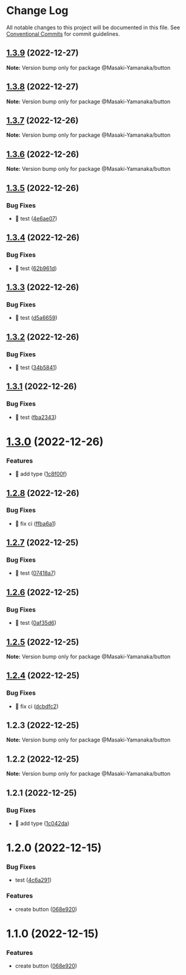 # Change Log

All notable changes to this project will be documented in this file.
See [Conventional Commits](https://conventionalcommits.org) for commit guidelines.

## [1.3.9](https://github.com/Masaki-Yamanaka/template-component-library/compare/@Masaki-Yamanaka/button@1.3.8...@Masaki-Yamanaka/button@1.3.9) (2022-12-27)

**Note:** Version bump only for package @Masaki-Yamanaka/button





## [1.3.8](https://github.com/Masaki-Yamanaka/template-component-library/compare/@Masaki-Yamanaka/button@1.3.7...@Masaki-Yamanaka/button@1.3.8) (2022-12-27)

**Note:** Version bump only for package @Masaki-Yamanaka/button





## [1.3.7](https://github.com/Masaki-Yamanaka/template-component-library/compare/@Masaki-Yamanaka/button@1.3.6...@Masaki-Yamanaka/button@1.3.7) (2022-12-26)

**Note:** Version bump only for package @Masaki-Yamanaka/button





## [1.3.6](https://github.com/Masaki-Yamanaka/template-component-library/compare/@Masaki-Yamanaka/button@1.3.5...@Masaki-Yamanaka/button@1.3.6) (2022-12-26)

**Note:** Version bump only for package @Masaki-Yamanaka/button





## [1.3.5](https://github.com/Masaki-Yamanaka/template-component-library/compare/@Masaki-Yamanaka/button@1.3.4...@Masaki-Yamanaka/button@1.3.5) (2022-12-26)


### Bug Fixes

* 🐛 test ([4e6ae07](https://github.com/Masaki-Yamanaka/template-component-library/commit/4e6ae07f06ecdf8e793a0690c3c9528fa8fef249))





## [1.3.4](https://github.com/Masaki-Yamanaka/template-component-library/compare/@Masaki-Yamanaka/button@1.3.3...@Masaki-Yamanaka/button@1.3.4) (2022-12-26)


### Bug Fixes

* 🐛 test ([62b961d](https://github.com/Masaki-Yamanaka/template-component-library/commit/62b961d3d5ec2084a848a88497471879b2ca9cad))





## [1.3.3](https://github.com/Masaki-Yamanaka/template-component-library/compare/@Masaki-Yamanaka/button@1.3.2...@Masaki-Yamanaka/button@1.3.3) (2022-12-26)


### Bug Fixes

* 🐛 test ([d5a6659](https://github.com/Masaki-Yamanaka/template-component-library/commit/d5a66590044bc5987682f78e4539c75b55319b81))





## [1.3.2](https://github.com/Masaki-Yamanaka/template-component-library/compare/@Masaki-Yamanaka/button@1.3.1...@Masaki-Yamanaka/button@1.3.2) (2022-12-26)


### Bug Fixes

* 🐛 test ([34b5841](https://github.com/Masaki-Yamanaka/template-component-library/commit/34b58412e81486ae2e60411a2451ba74ce526100))





## [1.3.1](https://github.com/Masaki-Yamanaka/template-component-library/compare/@Masaki-Yamanaka/button@1.3.0...@Masaki-Yamanaka/button@1.3.1) (2022-12-26)


### Bug Fixes

* 🐛 test ([fba2343](https://github.com/Masaki-Yamanaka/template-component-library/commit/fba2343ca1324bd9031112e2b8e17ac74d4e8f7a))





# [1.3.0](https://github.com/Masaki-Yamanaka/template-component-library/compare/@Masaki-Yamanaka/button@1.2.8...@Masaki-Yamanaka/button@1.3.0) (2022-12-26)


### Features

* 🎸 add type ([1c8f00f](https://github.com/Masaki-Yamanaka/template-component-library/commit/1c8f00fe23325106895c25b5026af3b65ccafb7a))





## [1.2.8](https://github.com/Masaki-Yamanaka/template-component-library/compare/@Masaki-Yamanaka/button@1.2.7...@Masaki-Yamanaka/button@1.2.8) (2022-12-26)


### Bug Fixes

* 🐛 fix ci ([ffba6a1](https://github.com/Masaki-Yamanaka/template-component-library/commit/ffba6a19ad247bf0ad6702b3d442c8decee1ffca))





## [1.2.7](https://github.com/Masaki-Yamanaka/template-component-library/compare/@Masaki-Yamanaka/button@1.2.6...@Masaki-Yamanaka/button@1.2.7) (2022-12-25)


### Bug Fixes

* 🐛 test ([07418a7](https://github.com/Masaki-Yamanaka/template-component-library/commit/07418a77f17a277a06f3cf50a2abb8edc4365f90))





## [1.2.6](https://github.com/Masaki-Yamanaka/template-component-library/compare/@Masaki-Yamanaka/button@1.2.5...@Masaki-Yamanaka/button@1.2.6) (2022-12-25)


### Bug Fixes

* 🐛 test ([0af35d6](https://github.com/Masaki-Yamanaka/template-component-library/commit/0af35d6588d13ef8ea6abf9b65d5443644736e43))





## [1.2.5](https://github.com/Masaki-Yamanaka/template-component-library/compare/@Masaki-Yamanaka/button@1.2.4...@Masaki-Yamanaka/button@1.2.5) (2022-12-25)

**Note:** Version bump only for package @Masaki-Yamanaka/button





## [1.2.4](https://github.com/Masaki-Yamanaka/template-component-library/compare/@Masaki-Yamanaka/button@1.2.3...@Masaki-Yamanaka/button@1.2.4) (2022-12-25)


### Bug Fixes

* 🐛 fix ci ([dcbdfc2](https://github.com/Masaki-Yamanaka/template-component-library/commit/dcbdfc2e82d4d06a46d528a7e75a8c7e144c9b7a))





## 1.2.3 (2022-12-25)

**Note:** Version bump only for package @Masaki-Yamanaka/button





## 1.2.2 (2022-12-25)

**Note:** Version bump only for package @Masaki-Yamanaka/button





## 1.2.1 (2022-12-25)


### Bug Fixes

* 🐛 add type ([1c042da](https://github.com/Masaki-Yamanaka/template-component-library/commit/1c042da58c3aebb487407b41e6787be8db4c8926))





# 1.2.0 (2022-12-15)


### Bug Fixes

* test ([4c6a291](https://github.com/Masaki-Yamanaka/template-component-library/commit/4c6a2913ca4068ec93b3eafe21c603aab306c240))


### Features

* create button ([068e920](https://github.com/Masaki-Yamanaka/template-component-library/commit/068e9201d9bc17258740ea9b4e4e0b5d59084fca))





# 1.1.0 (2022-12-15)


### Features

* create button ([068e920](https://github.com/Masaki-Yamanaka/template-component-library/commit/068e9201d9bc17258740ea9b4e4e0b5d59084fca))

